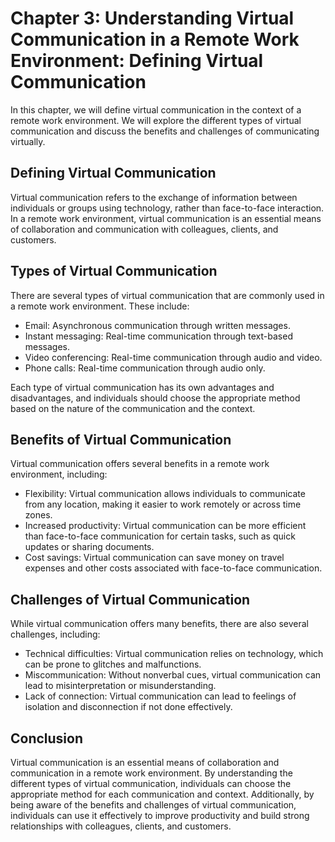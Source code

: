 Chapter 3: Understanding Virtual Communication in a Remote Work Environment: Defining Virtual Communication
===========================================================================================================

In this chapter, we will define virtual communication in the context of a remote work environment. We will explore the different types of virtual communication and discuss the benefits and challenges of communicating virtually.

Defining Virtual Communication
------------------------------

Virtual communication refers to the exchange of information between individuals or groups using technology, rather than face-to-face interaction. In a remote work environment, virtual communication is an essential means of collaboration and communication with colleagues, clients, and customers.

Types of Virtual Communication
------------------------------

There are several types of virtual communication that are commonly used in a remote work environment. These include:

* Email: Asynchronous communication through written messages.
* Instant messaging: Real-time communication through text-based messages.
* Video conferencing: Real-time communication through audio and video.
* Phone calls: Real-time communication through audio only.

Each type of virtual communication has its own advantages and disadvantages, and individuals should choose the appropriate method based on the nature of the communication and the context.

Benefits of Virtual Communication
---------------------------------

Virtual communication offers several benefits in a remote work environment, including:

* Flexibility: Virtual communication allows individuals to communicate from any location, making it easier to work remotely or across time zones.
* Increased productivity: Virtual communication can be more efficient than face-to-face communication for certain tasks, such as quick updates or sharing documents.
* Cost savings: Virtual communication can save money on travel expenses and other costs associated with face-to-face communication.

Challenges of Virtual Communication
-----------------------------------

While virtual communication offers many benefits, there are also several challenges, including:

* Technical difficulties: Virtual communication relies on technology, which can be prone to glitches and malfunctions.
* Miscommunication: Without nonverbal cues, virtual communication can lead to misinterpretation or misunderstanding.
* Lack of connection: Virtual communication can lead to feelings of isolation and disconnection if not done effectively.

Conclusion
----------

Virtual communication is an essential means of collaboration and communication in a remote work environment. By understanding the different types of virtual communication, individuals can choose the appropriate method for each communication and context. Additionally, by being aware of the benefits and challenges of virtual communication, individuals can use it effectively to improve productivity and build strong relationships with colleagues, clients, and customers.
